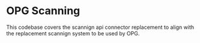 # OPG Scanning

This codebase covers the scannign api connector replacement to align with the replacement scannign system to be used by OPG.


